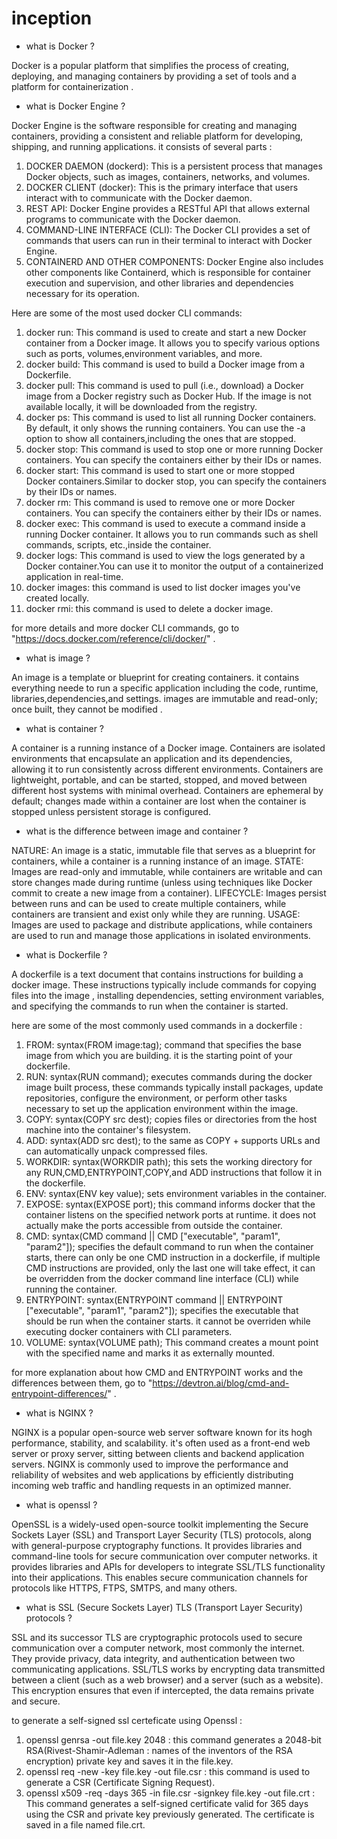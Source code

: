 # inception

- what is Docker ?

Docker is a popular platform that simplifies the process of creating, deploying, and managing containers by providing a set of tools and a platform for containerization .

- what is Docker Engine ?

Docker Engine is the software responsible for creating and managing containers, providing a consistent and reliable platform for developing, shipping, and running applications. it consists of several parts :

1. DOCKER DAEMON (dockerd): This is a persistent process that manages Docker objects, such as images, containers, networks, and volumes.
2. DOCKER CLIENT (docker): This is the primary interface that users interact with to communicate with the Docker daemon.
3. REST API: Docker Engine provides a RESTful API that allows external programs to communicate with the Docker daemon.
4. COMMAND-LINE INTERFACE (CLI): The Docker CLI provides a set of commands that users can run in their terminal to interact with Docker Engine.
5. CONTAINERD AND OTHER COMPONENTS: Docker Engine also includes other components like Containerd, which is responsible for container execution and supervision, and other libraries and dependencies necessary for its operation.

Here are some of the most used docker CLI commands:

1. docker run: This command is used to create and start a new Docker container from a Docker image. It allows you to specify various options such as ports, volumes,environment variables, and more.
2. docker build: This command is used to build a Docker image from a Dockerfile.
3. docker pull: This command is used to pull (i.e., download) a Docker image from a Docker registry such as Docker Hub. If the image is not available locally, it will be downloaded from the registry.
4. docker ps: This command is used to list all running Docker containers. By default, it only shows the running containers. You can use the -a option to show all containers,including the ones that are stopped.
5. docker stop: This command is used to stop one or more running Docker containers. You can specify the containers either by their IDs or names.
6. docker start: This command is used to start one or more stopped Docker containers.Similar to docker stop, you can specify the containers by their IDs or names.
7. docker rm: This command is used to remove one or more Docker containers. You can specify the containers either by their IDs or names.
8. docker exec: This command is used to execute a command inside a running Docker container. It allows you to run commands such as shell commands, scripts, etc.,inside the container.
9. docker logs: This command is used to view the logs generated by a Docker container.You can use it to monitor the output of a containerized application in real-time.
10. docker images: this command is used to list docker images you've created locally.
11. docker rmi: this command is used to delete a docker image.

for more details and more docker CLI commands, go to "https://docs.docker.com/reference/cli/docker/" .

- what is image ?

An image is a template or blueprint for creating containers. it contains everything neede to run a specific application including the code, runtime, libraries,dependencies,and settings. images are immutable and read-only; once built, they cannot be modified .

- what is container ?

A container is a running instance of a Docker image. Containers are isolated environments that encapsulate an application and its dependencies, allowing it to run consistently across different environments. Containers are lightweight, portable, and can be started, stopped, and moved between different host systems with minimal overhead. Containers are ephemeral by default; changes made within a container are lost when the container is stopped unless persistent storage is configured.

- what is the difference between image and container ?

NATURE: An image is a static, immutable file that serves as a blueprint for containers, while a container is a running instance of an image.
STATE: Images are read-only and immutable, while containers are writable and can store changes made during runtime (unless using techniques like Docker commit to create a new image from a container).
LIFECYCLE: Images persist between runs and can be used to create multiple containers, while containers are transient and exist only while they are running.
USAGE: Images are used to package and distribute applications, while containers are used to run and manage those applications in isolated environments.

- what is Dockerfile ?

A dockerfile is a text document that contains instructions for building a docker image. These instructions typically include commands for copying files into the image , installing dependencies, setting environment variables, and specifying the commands to run when the container is started.

here are some of the most commonly used commands in a dockerfile :

1. FROM: syntax(FROM image:tag); command that specifies the base image from which you are building. it is the starting point of your dockerfile.
2. RUN: syntax(RUN command); executes commands during the docker image built process, these commands typically install packages, update repositories, configure the environment, or perform other tasks necessary to set up the application environment within the image.
3. COPY: syntax(COPY src dest); copies files or directories from the host machine into the container's filesystem.
4. ADD: syntax(ADD src dest); to the same as COPY + supports URLs and can automatically unpack compressed files.
5. WORKDIR: syntax(WORKDIR path); this sets the working directory for any RUN,CMD,ENTRYPOINT,COPY,and ADD instructions that follow it in the dockerfile.
6. ENV: syntax(ENV key value); sets environment variables in the container.
7. EXPOSE: syntax(EXPOSE port); this command informs docker that the container listens on the specified network ports at runtime. it does not actually make the ports accessible from outside the container.
8. CMD: syntax(CMD command || CMD ["executable", "param1", "param2"]); specifies the default command to run when the container starts, there can only be one CMD instruction in a dockerfile, if multiple CMD instructions are provided, only the last one will take effect, it can be overridden from the docker command line interface (CLI) while running the container.
9. ENTRYPOINT: syntax(ENTRYPOINT command || ENTRYPOINT ["executable", "param1", "param2"]); specifies the executable that should be run when the container starts. it cannot be overriden while executing docker containers with CLI parameters.
10. VOLUME: syntax(VOLUME path); This command creates a mount point with the specified name and marks it as externally mounted.

for more explanation about how CMD and ENTRYPOINT works and the differences between them, go to "https://devtron.ai/blog/cmd-and-entrypoint-differences/" .

- what is NGINX ?

NGINX is a popular open-source web server software known for its hogh performance, stability, and scalability. it's often used as a front-end web server or proxy server, sitting between clients and backend application servers. NGINX is commonly used to improve the performance and reliability of websites and web applications by efficiently distributing incoming web traffic and handling requests in an optimized manner.

- what is openssl ?

OpenSSL is a widely-used open-source toolkit implementing the Secure Sockets Layer (SSL) and Transport Layer Security (TLS) protocols, along with general-purpose cryptography functions. It provides libraries and command-line tools for secure communication over computer networks. it provides libraries and APIs for developers to integrate SSL/TLS functionality into their applications. This enables secure communication channels for protocols like HTTPS, FTPS, SMTPS, and many others.

- what is SSL (Secure Sockets Layer) TLS (Transport Layer Security) protocols ?

SSL and its successor TLS are cryptographic protocols used to secure communication over a computer network, most commonly the internet. They provide privacy, data integrity, and authentication between two communicating applications. SSL/TLS works by encrypting data transmitted between a client (such as a web browser) and a server (such as a website). This encryption ensures that even if intercepted, the data remains private and secure.

to generate a self-signed ssl certeficate using Openssl :

1. openssl genrsa -out file.key 2048 : this command generates a 2048-bit RSA(Rivest-Shamir-Adleman : names of the inventors of the RSA encryption) private key and saves it in the file.key.
2. openssl req -new -key file.key -out file.csr : this command is used to generate a CSR (Certificate Signing Request).
3. openssl x509 -req -days 365 -in file.csr -signkey file.key -out file.crt : This command generates a self-signed certificate valid for 365 days using the CSR and private key previously generated. The certificate is saved in a file named file.crt.